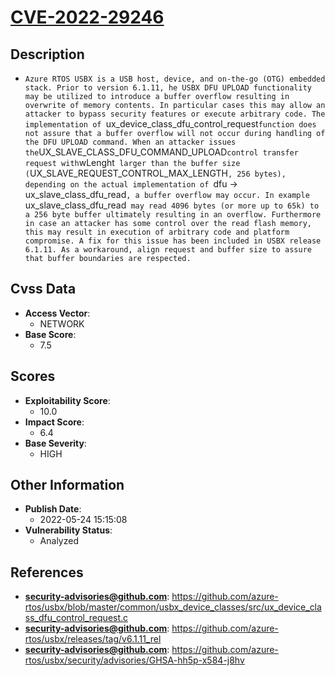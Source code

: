 
# [CVE-2022-29246](https://cve.mitre.org/cgi-bin/cvename.cgi?name=CVE-2022-29246)

## Description

- `Azure RTOS USBX is a USB host, device, and on-the-go (OTG) embedded stack. Prior to version 6.1.11, he USBX DFU UPLOAD functionality may be utilized to introduce a buffer overflow resulting in overwrite of memory contents. In particular cases this may allow an attacker to bypass security features or execute arbitrary code. The implementation of `ux_device_class_dfu_control_request` function does not assure that a buffer overflow will not occur during handling of the DFU UPLOAD command. When an attacker issues the `UX_SLAVE_CLASS_DFU_COMMAND_UPLOAD` control transfer request with `wLenght` larger than the buffer size (`UX_SLAVE_REQUEST_CONTROL_MAX_LENGTH`, 256 bytes), depending on the actual implementation of `dfu -> ux_slave_class_dfu_read`, a buffer overflow may occur. In example `ux_slave_class_dfu_read` may read 4096 bytes (or more up to 65k) to a 256 byte buffer ultimately resulting in an overflow. Furthermore in case an attacker has some control over the read flash memory, this may result in execution of arbitrary code and platform compromise. A fix for this issue has been included in USBX release 6.1.11. As a workaround, align request and buffer size to assure that buffer boundaries are respected.`

## Cvss Data

- **Access Vector**:
  - NETWORK
- **Base Score**:
  - 7.5

## Scores

- **Exploitability Score**:
  - 10.0
- **Impact Score**:
  - 6.4
- **Base Severity**:
  - HIGH

## Other Information

- **Publish Date**:
  - 2022-05-24 15:15:08
- **Vulnerability Status**:
  - Analyzed

## References

- **security-advisories@github.com**: https://github.com/azure-rtos/usbx/blob/master/common/usbx_device_classes/src/ux_device_class_dfu_control_request.c
- **security-advisories@github.com**: https://github.com/azure-rtos/usbx/releases/tag/v6.1.11_rel
- **security-advisories@github.com**: https://github.com/azure-rtos/usbx/security/advisories/GHSA-hh5p-x584-j8hv
